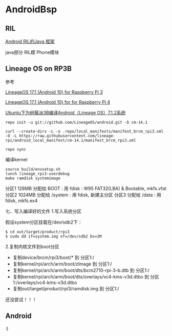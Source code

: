 AndroidBsp
=====

RIL
----
[Android RIL的Java 框架](http://mp.weixin.qq.com/s?__biz=MzIxNjU5MzAxMw==&mid=2247484836&idx=2&sn=88eecc283690db180f7f5646d6a6831c&chksm=9787e2bea0f06ba8f78999080a81942984f75b8db86e4845a6671044e613b41433d10bda71f3&mpshare=1&scene=24&srcid=1111nKtRvQyiG8zwkUUr68Aa&sharer_sharetime=1605052874338&sharer_shareid=ecace1467fd81ffbadc2260cf4ccea17#rd)

java部分
	RIL模
	Phone模块

Lineage OS on RP3B
----
参考

[LineageOS 17.1 (Android 10) for Raspberry Pi 3](https://konstakang.com/devices/rpi3/LineageOS17.1/)

[LineageOS 17.1 (Android 10) for for Raspberry Pi 4](https://konstakang.com/devices/rpi4/LineageOS17.1/)

[Ubuntu下为树莓派3B编译Android（Lineage OS）7.1.2系统](https://blog.csdn.net/babyshan1/article/details/78894600)


	repo init -u git://github.com/LineageOS/android.git -b cm-14.1

	curl --create-dirs -L -o .repo/local_manifests/manifest_brcm_rpi3.xml -O -L https://raw.githubusercontent.com/lineage-rpi/android_local_manifest/cm-14.1/manifest_brcm_rpi3.xml

	repo sync

编译kernel

	source build/envsetup.sh
	lunch lineage_rpi3-userdebug
	make ramdisk systemimage

分区1 128MB 分配给 BOOT : 用 fdisk : W95 FAT32(LBA) & Bootable, mkfs.vfat
分区2 1024MB 分配给 /system : 用 fdisk, 新建主分区
分区3 分配给  /data : 用 fdisk, mkfs.ex4

七、写入编译好的文件
1.写入系统分区

假设system分区挂载在/dev/sdb2下：

	$ cd out/target/product/rpi3
	$ sudo dd if=system.img of=/dev/sdb2 bs=1M

2.复制内核文件到boot分区

-  复制device/brcm/rpi3/boot/* 到 分区1:/
-  复制kernel/rpi/arch/arm/boot/zImage 到 分区1:/
-  复制kernel/rpi/arch/arm/boot/dts/bcm2710-rpi-3-b.dtb 到 分区1:/
-  复制kernel/rpi/arch/arm/boot/dts/overlays/vc4-kms-v3d.dtbo 到 分区1:/overlays/vc4-kms-v3d.dtbo
-  复制out/target/product/rpi3/ramdisk.img 到 分区1:/

还没尝试！！！

Android
-----






:)
